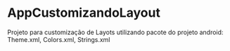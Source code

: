 # AppCustomizandoLayout
Projeto para customização de Layots utilizando pacote do projeto android: Theme.xml, Colors.xml, Strings.xml
